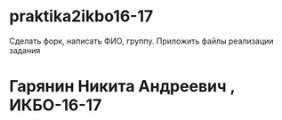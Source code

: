 # praktika2ikbo16-17
Сделать форк, написать ФИО, группу. Приложить файлы реализации задания 
# Гарянин Никита Андреевич , ИКБО-16-17
